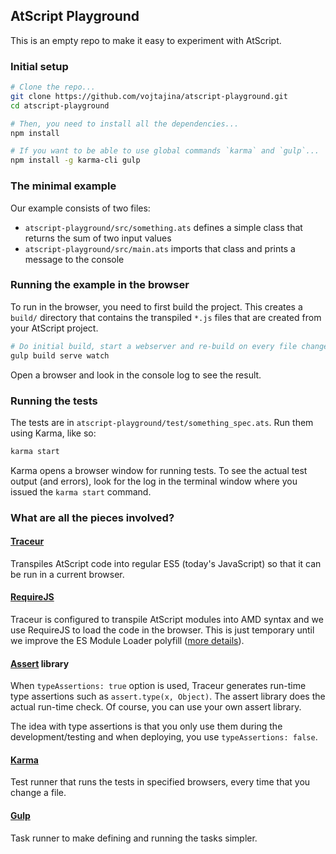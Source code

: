 ## AtScript Playground

This is an empty repo to make it easy to experiment with AtScript.


### Initial setup

```bash
# Clone the repo...
git clone https://github.com/vojtajina/atscript-playground.git
cd atscript-playground

# Then, you need to install all the dependencies...
npm install

# If you want to be able to use global commands `karma` and `gulp`...
npm install -g karma-cli gulp
```

### The minimal example

Our example consists of two files:

* `atscript-playground/src/something.ats` defines a simple class that returns the sum of two input values
* `atscript-playground/src/main.ats` imports that class and prints a message to the console
 
### Running the example in the browser
To run in the browser, you need to first build the project. This creates a `build/` directory that contains the transpiled `*.js` files that are created from your AtScript project.

```bash
# Do initial build, start a webserver and re-build on every file change...
gulp build serve watch
```
Open a browser and look in the console log to see the result.

### Running the tests
The tests are in `atscript-playground/test/something_spec.ats`. Run them using Karma, like so:
```bash
karma start
```
Karma opens a browser window for running tests. To see the actual test output (and errors), look for the log in the terminal window where you issued the `karma start` command.

### What are all the pieces involved?

#### [Traceur]
Transpiles AtScript code into regular ES5 (today's JavaScript) so that it can be run in a current browser.

#### [RequireJS]
Traceur is configured to transpile AtScript modules into AMD syntax and we use RequireJS to load the code in the browser. This is just temporary until we improve the ES Module Loader polyfill ([more details](https://github.com/angular/atscript-playground/issues/3)).

#### [Assert] library
When `typeAssertions: true` option is used, Traceur generates run-time type assertions such as `assert.type(x, Object)`. The assert library does the actual run-time check. Of course, you can use your own assert library.

The idea with type assertions is that you only use them during the development/testing and when deploying, you use `typeAssertions: false`.

#### [Karma]
Test runner that runs the tests in specified browsers, every time that you change a file.

#### [Gulp]
Task runner to make defining and running the tasks simpler.


[AtScript]: http://atscript.org
[Traceur]: https://github.com/google/traceur-compiler
[RequireJS]: http://requirejs.org
[Assert]: https://github.com/angular/assert
[Karma]: http://karma-runner.github.io/
[Gulp]: http://gulpjs.com
